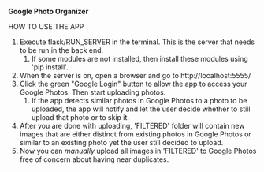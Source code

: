 **Google Photo Organizer**

HOW TO USE THE APP
1. Execute flask/RUN_SERVER in the terminal. This is the server that needs to be run in the back end.
   1. If some modules are not installed, then install these modules using 'pip install'.
2. When the server is on, open a browser and go to http://localhost:5555/
3. Click the green "Google Login" button to allow the app to access your Google Photos. Then start uploading photos.
   1. If the app detects similar photos in Google Photos to a photo to be uploaded, the app will notify and let the user decide whether to still upload that photo or to skip it.
4. After you are done with uploading, 'FILTERED' folder will contain new images that are either distinct from existing photos in Google Photos or similar to an existing photo yet the user still decided to upload.
5. Now you can *manually* upload all images in 'FILTERED' to Google Photos free of concern about having near duplicates.